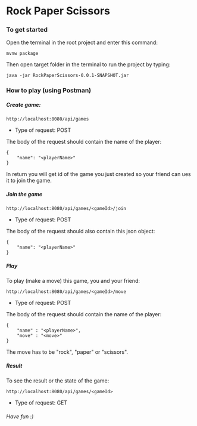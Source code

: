 # Rock Paper Scissors

### To get started 
Open the terminal in the root project and enter this command:
```
mvnw package
```


Then open target folder in the terminal to run the project by typing:
```
java -jar RockPaperScissors-0.0.1-SNAPSHOT.jar
```

### How to play (using Postman)
##### Create game:
```
http://localhost:8080/api/games
```
- Type of request: POST

The body of the request should contain the name of the player:
```
{
    "name": "<playerName>"
}
```
In return you will get id of the game you just created so your friend can ues it to join the game.

##### Join the game
```
http://localhost:8080/api/games/<gameId>/join
```
- Type of request: POST

The body of the request should also contain this json object:
```
{
    "name": "<playerName>"
}
```

##### Play
To play (make a move) this game, you and your friend:

```
http://localhost:8080/api/games/<gameId>/move
```
- Type of request: POST

The body of the request should contain the name of the player:
```
{
	"name" : "<playerName>",
	"move" : "<move>"
}
```
The move has to be "rock", "paper" or "scissors".

##### Result 
To see the result or the state of the game:
```
http://localhost:8080/api/games/<gameId>
```
- Type of request: GET


###### Have fun :)
